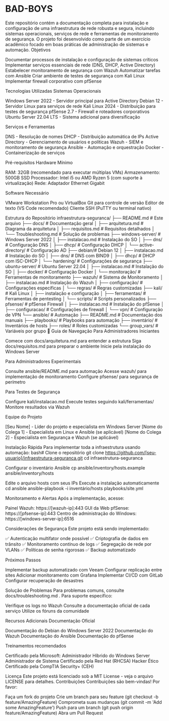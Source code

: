 # BAD-BOYS
Este repositório contém a documentação completa para instalação e configuração de uma infraestrutura de rede robusta e segura, incluindo sistemas operacionais, serviços de rede e ferramentas de monitoramento de segurança. O projeto foi desenvolvido como parte de um exercício acadêmico focado em boas práticas de administração de sistemas e automação.
Objetivos

Documentar processos de instalação e configuração de sistemas críticos
Implementar serviços essenciais de rede (DNS, DHCP, Active Directory)
Estabelecer monitoramento de segurança com Wazuh
Automatizar tarefas com Ansible
Criar ambiente de testes de segurança com Kali Linux
Implementar firewall corporativo com pfSense

Tecnologias Utilizadas
Sistemas Operacionais

Windows Server 2022 - Servidor principal para Active Directory
Debian 12 - Servidor Linux para serviços de rede
Kali Linux 2024 - Distribuição para testes de segurança
pfSense 2.7 - Firewall e roteadores corporativos
Ubuntu Server 22.04 LTS - Sistema adicional para diversificação

Serviços e Ferramentas

DNS - Resolução de nomes
DHCP - Distribuição automática de IPs
Active Directory - Gerenciamento de usuários e políticas
Wazuh - SIEM e monitoramento de segurança
Ansible - Automação e orquestração
Docker - Containerização de serviços

Pré-requisitos
Hardware Mínimo

RAM: 32GB (recomendado para executar múltiplas VMs)
Armazenamento: 500GB SSD
Processador: Intel i5 ou AMD Ryzen 5 (com suporte à virtualização)
Rede: Adaptador Ethernet Gigabit

Software Necessário

VMware Workstation Pro ou VirtualBox
Git para controle de versão
Editor de texto (VS Code recomendado)
Cliente SSH (PuTTY ou terminal nativo)

Estrutura do Repositório
infraestrutura-seguranca/
├── README.md # Este arquivo
├── docs/ # Documentação geral
│ ├── arquitetura.md # Diagrama da arquitetura
│ ├── requisitos.md # Requisitos detalhados
│ └── Troubleshooting.md # Solução de problemas
├── windows-server/ # Windows Server 2022
│ ├── instalacao.md # Instalação do SO
│ ├── dns/ # Configuração DNS
│ ├── dhcp/ # Configuração DHCP
│ └── active-directory/ # Configuração AD
├── debian/# Debian 12
│ ├── instalacao.md # Instalação do SO
│ ├── dns/ # DNS com BIND9
│ ├── dhcp/ # DHCP com ISC-DHCP
│ └── hardening/ # Configurações de segurança
├── ubuntu-server/ # Ubuntu Server 22.04
│ ├── instalacao.md # Instalação do SO
│ ├── docker/ # Configuração Docker
│ └── monitoração/ # Ferramentas de monitoramento
├── wazuh/ # Sistema de Monitoramento
│ ├── instalacao.md # Instalação do Wazuh
│ ├── configuração/ # Configurações específicas
│ └── regras/ # Regras customizadas
├── kali/ # Kali Linux
│ ├── instalação e configuração
│ ├── ferramentas/ # Ferramentas de pentesting
│ └── scripts/ # Scripts personalizados
├── pfsense/ # pfSense Firewall
│ ├── instalacao.md # Instalação do pfSense
│ ├── configuracao/ # Configurações de firewall
│ └── vpn/ # Configuração de VPN
└── ansible/ # Automação
├── README.md # Documentação dos manuais
├── playbooks/ # Playbooks para automação
├── inventário/ # Inventários de hosts
├── roles/ # Roles customizadas
└── group_vars/ # Variáveis ​​por grupo
🚀 Guia de Navegação
Para Administradores Iniciantes

Comece com docs/arquitetura.md para entender a estrutura
Siga docs/requisitos.md para preparar o ambiente
Inicie pela instalação do Windows Server

Para Administradores Experimentais

Consulte ansible/README.md para automação
Acesse wazuh/ para implementação de monitoramento
Configure pfsense/ para segurança de perímetro

Para Testes de Segurança

Configure kali/instalacao.md
Execute testes seguindo kali/ferramentas/
Monitore resultados via Wazuh

Equipe do Projeto

[Seu Nome] - Líder do projeto e especialista em Windows Server
[Nome do Colega 1] - Especialista em Linux e Ansible (se aplicável)
[Nome do Colega 2] - Especialista em Segurança e Wazuh (se aplicável)

Instalação Rápida
Para implementar toda a infraestrutura usando automação:
bash# Clone o repositório
git clone https://github.com/[seu-usuario]/infraestrutura-seguranca.git
cd infraestrutura-seguranca

Configurar o inventário Ansible
cp ansible/inventory/hosts.example ansible/inventory/hosts

Edite o arquivo hosts com seus IPs
Execute a instalação automaticamente
cd ansible
ansible-playbook -i inventário/hosts playbooks/site.yml

Monitoramento e Alertas
Após a implementação, acesse:

Painel Wazuh: https://[wazuh-ip]:443
GUI da Web pfSense: https://[pfsense-ip]:443
Centro de administração do Windows: https://[windows-server-ip]:6516

Considerações de Segurança
Este projeto está sendo implementado:

✅ Autenticação multifator onde possível
✅ Criptografia de dados em trânsito
✅ Monitoramento contínuo de logs
✅ Segregação de rede por VLANs
✅ Políticas de senha rigorosas
✅ Backup automatizado

Próximos Passos

Implementar backup automatizado com Veeam
Configurar replicação entre sites
Adicionar monitoramento com Grafana
Implementar CI/CD com GitLab
Configurar recuperação de desastres

Solução de Problemas
Para problemas comuns, consulte docs/troubleshooting.md .
Para suporte específico:

Verifique os logs no Wazuh
Consulte a documentação oficial de cada serviço
Utilize os fóruns da comunidade

Recursos Adicionais
Documentação Oficial


Documentação do Debian do Windows Server 2022
Documentação do Wazuh
Documentação do Ansible
Documentação do pfSense

Treinamentos recomendados

Certificado pela Microsoft: Administrador Híbrido do Windows Server
Administrador de Sistema Certificado pela Red Hat (RHCSA) Hacker Ético Certificado pela
CompTIA Security+ (CEH)

Licença
Este projeto está licenciado sob a MIT License - veja o arquivo LICENSE para detalhes.
Contribuições
Contribuições são bem-vindas! Por favor:

Faça um fork do projeto
Crie um branch para seu feature (git checkout -b feature/AmazingFeature)
Comprometa suas mudanças (git commit -m 'Add some AmazingFeature')
Push para um branch (git push origin feature/AmazingFeature)
Abra um Pull Request
